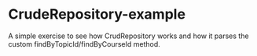 # CrudeRepository-example
A simple exercise to see how CrudRepository works and how it parses the custom findByTopicId/findByCourseId method.
